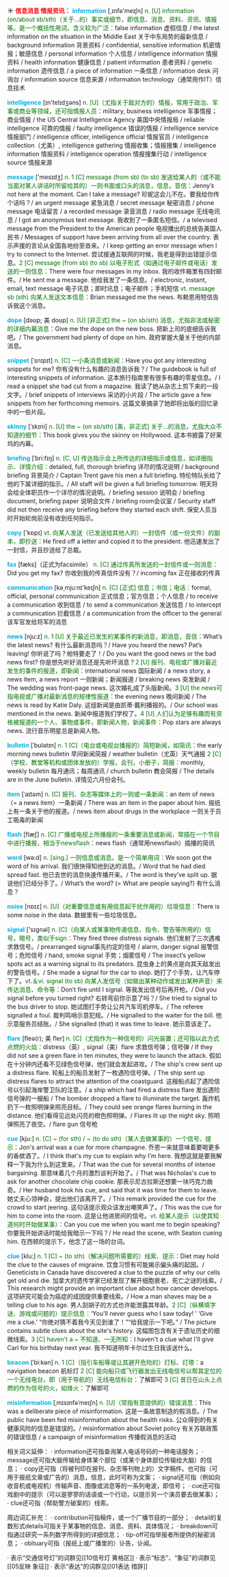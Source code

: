 ☀ <font color="red">**信息消息 情报资讯：**</font>
<font color="sky blue">**information**</font> [͵ɪnfə'meɪʃn] 
<font color="rgb(227, 108, 9)">n. [U] information (on/about sb/sth)（关于…的）事实或细节，即信息、消息、资料、资讯、情报等。是一个概括性用词，含义较为广泛：</font>false information 虚假信息 / the latest information on the situation in the Middle East 关于中东局势的最新信息 / background information 背景资料 / confidential, sensitive information 机密情报；敏感信息 / personal information 个人信息 / intelligence information 情报资料 / health information 健康信息 / patient information 患者资料 / genetic information 遗传信息 / a piece of information 一条信息 / information desk 问询台 / information source 信息来源 / information technology（通常用作IT）信息技术

<font color="sky blue">**intelligence**</font> [ɪn'telɪdӡəns] 
<font color="rgb(227, 108, 9)">n. [U]（尤指关于敌对方的）情报，常用于政治、军事或商业等领域，还可指情报人员：</font>military, business intelligence 军事情报；商业情报 / the US Central Intelligence Agency 美国中央情报局 / reliable intelligence 可靠的情报 / faulty intelligence 错误的情报 / intelligence service 情报部门 / intelligence officer, intelligence official 情报官员 / intelligence collection（尤美）, intelligence gathering 情报收集；情报搜集 / intelligence information 情报资料 / intelligence operation 情报搜集行动 / intelligence source 情报来源

<font color="sky blue">**message**</font> ['mesɪdӡ] 
<font color="rgb(227, 108, 9)">n. 1 [C] message (from sb) (to sb) 发送给某人的（或不能当面对某人讲话时所留给其的）一则书面或口头的消息，信息，音信：</font>Jenny’s not here at the moment. Can I take a message? 珍妮这会儿不在。要我给你传个话吗？/ an urgent message 紧急消息 / secret message 秘密消息 / phone message 电话留言 / a recorded message 录音消息 / radio message 无线电讯息 / I got an anonymous text message. 我收到了一条匿名短信。/ a televised message from the President to the American people 电视播出的总统告美国人民书 / Messages of support have been arriving from all over the country. 表示声援的言论从全国各地纷至沓来。/ I keep getting an error message when I try to connect to the Internet. 尝试接通互联网的时候，我老是得到出错提示信息。<font color="rgb(227, 108, 9)">2 [C] message (from sb) (to sb) 以电子形式（如通过电子邮件或电话）发送的一则信息：</font>There were four messages in my inbox. 我的收件箱里有四封邮件。/ He sent me a message. 他给我发了一条信息。/ electronic, instant, email, text message 电子讯息；即时讯息；电子邮件；手机短信 <font color="rgb(227, 108, 9)">vt. message sb (sth) 向某人发送文本信息：</font>Brian messaged me the news. 布赖恩用短信告诉我这个消息。
           
<font color="sky blue">**dope**</font> [dəʊp; 美 doʊp]
<font color="rgb(227, 108, 9)">n. [U] [非正式] the ~ (on sb/sth) 消息，尤指非法或秘密的详细内幕消息：</font>Give me the dope on the new boss. 把新上司的底细告诉我吧。/ The government had plenty of dope on him. 政府掌握大量关于他的内部消息。                      

<font color="sky blue">**snippet**</font> [ˈsnɪpɪt]
<font color="rgb(227, 108, 9)">n. [C] 一小条消息或新闻：</font>Have you got any interesting snippets for me? 你有没有什么有趣的消息告诉我？/ The guidebook is full of interesting snippets of information. 这本旅行指南里有很多有趣的零星信息。/ I read a snippet she had cut from a magazine. 我读了她从杂志上剪下来的一段文字。/ brief snippets of interviews 采访的小片段 / The article gave a few snippets from her forthcoming memoirs. 这篇文章摘录了她即将出版的回忆录中的一些片段。

<font color="sky blue">**skinny**</font> [ˈskɪni]
<font color="rgb(227, 108, 9)">n. [U] the ~ (on sb/sth) [美，非正式] 关于…的消息，尤指大众不知道的细节：</font>This book gives you the skinny on Hollywood. 这本书披露了好莱坞的内幕。
           
<font color="sky blue">**briefing**</font> [ˈbri:fɪŋ]
<font color="rgb(227, 108, 9)">n. [C, U] 传达指示会上所传达的详细指示或信息，如详细指示、详情介绍：</font>detailed, full, thorough briefing 详尽的情况说明 / background briefing 背景简介 / Captain Trent gave his men a full briefing. 特伦特队长给了他的下属详细的指示。/ All staff will be given a full briefing tomorrow. 明天将会给全体职员作一个详尽的情况说明。/ briefing session 说明会 / briefing document, briefing paper 说明会文件 / briefing room会议室 / Security staff did not then receive any briefing before they started each shift. 保安人员当时开始轮岗前没有收到任何指示。

<font color="sky blue">**copy**</font> ['kɒpɪ] 
<font color="rgb(227, 108, 9)">vt. 向某人发送（已发送给其他人的）一封信件（或一份文件）的副本，即抄送：</font>He fired off a letter and copied it to the president. 他迅速发出了一封信，并且抄送给了总裁。

<font color="sky blue">**fax**</font> [fæks]（正式为facsimile）
<font color="rgb(227, 108, 9)">n. [C] 通过传真所发送的一封信件或一则消息：</font>Did you get my fax? 你收到我的传真信件没有？/ incoming fax 正在接收的传真

<font color="sky blue">**communication**</font> [kə͵mju:nɪ'keɪʃn] 
<font color="rgb(227, 108, 9)">n. [C] [正式] 信息；书信；电话：</font>formal, official, personal communication 正式信息；官方信息；个人信息 / to receive a communication 收到信息 / to send a communication 发送信息 / to intercept a communication 拦截信息 / a communication from the officer to the general 该军官发给将军的消息

<font color="sky blue">**news**</font> [nju:z] 
<font color="rgb(227, 108, 9)">n. 1 [U] 关于最近已发生的某事件的新消息，即消息，音信：</font>What’s the latest news? 有什么最新消息吗？/ Have you heard the news? Pat’s leaving! 你听说了吗？帕特要走了！/ Do you want the good news or the bad news first? 你是想先听好消息还是先听坏消息？<font color="rgb(227, 108, 9)">2 [U] 报刊、电视或广播对最近发生的事件的报道，即新闻：</font>international news 国际新闻 / a news story, a news item, a news report 一则新闻；新闻报道 / breaking news 突发新闻 / The wedding was front-page news. 这次婚礼成了头版新闻。<font color="rgb(227, 108, 9)">3 [U] the news可指电视或广播对最新消息的规律性报道：</font>the evening news 晚间新闻 / The news is read by Katie Daly. 这组新闻是由凯蒂·戴利播报的。/ Our school was mentioned in the news. 新闻中报道我们学校了。<font color="rgb(227, 108, 9)">4 [U] 人们认为足够有趣而有资格被报道的一个人、事物或事件，即新闻人物，新闻事件：</font>Pop stars are always news. 流行音乐明星总是新闻人物。
                      
<font color="sky blue">**bulletin**</font> [ˈbʊlətɪn]
<font color="rgb(227, 108, 9)">n. 1 [C]（电台或电视台播报的）简短新闻，如简讯：</font>the early morning news bulletin 早间新闻简报 / weather bulletin（尤英）天气通报 <font color="rgb(227, 108, 9)">2 [C]（学校、教堂等机构或团体发放的）学报，会刊，小册子，简报：</font>monthly, weekly bulletin 每月通讯；每周通讯 / church bulletin 教会简报 / The details are in the June bulletin. 详情见六月份会刊。

<font color="sky blue">**item**</font> [ˈaɪtəm]
<font color="rgb(227, 108, 9)">n. [C] 报刊、杂志等媒体上的一则或一条新闻：</font>an item of news（= a news item）一条新闻 / There was an item in the paper about him. 报纸上有一条关于他的报道。/ news item about drugs in the workplace 一则关于员工吸毒的新闻

<font color="sky blue">**flash**</font> [flæʃ] 
<font color="rgb(227, 108, 9)">n. [C] 广播或电视上所播报的一条重要消息或新闻，常插在一个节目中进行播报，相当于newsflash：</font>news flash（通常用newsflash）插播的简讯

<font color="sky blue">**word**</font> [wə:d] 
<font color="rgb(227, 108, 9)">n. [sing.] 一则信息或消息。是一个简单用词：</font>We soon got the word of his arrival. 我们很快得知他到达的消息。/ Word that he had died spread fast. 他已去世的消息快速传播开来。/ The word is they’ve split up. 据说他们已经分手了。/ What’s the word? (= What are people saying?) 有什么消息？

<font color="sky blue">**noise**</font> [nɒɪz] 
<font color="rgb(227, 108, 9)">n. [U]（对重要信息或有用信息起干扰作用的）垃圾信息：</font>There is some noise in the data. 数据里有一些垃圾信息。 

<font color="sky blue">**signal**</font> ['sɪɡnəl] 
<font color="rgb(227, 108, 9)">n. [C]（向某人或某事物传递信息、指令、警告等所用的）信号，暗号，类似于sign：</font>They fired three distress signals. 他们发射了三次遇难求救信号。/ prearranged signal事先约定的信号 / alarm, danger signal 报警信号；危险信号 / hand, smoke signal 手势；烟雾信号 / The insect’s yellow spots act as a warning signal to its predators. 昆虫身上的黄点是向其天敌发出的警告信号。/ She made a signal for the car to stop. 她打了个手势，让汽车停下了。<font color="rgb(227, 108, 9)">vt.＆vi. signal (to sb) 向某人发信号（如做出某种动作或发出某种声音）来传达消息、命令等：</font>Don’t fire until I signal. 等我发出信号后再开枪。/ Did you signal before you turned right? 右转弯前你示意了吗？/ She tried to signal to the bus driver to stop. 她试图打手势让公共汽车司机停车。/ The referee signalled a foul. 裁判鸣哨示意犯规。/ He signalled to the waiter for the bill. 他示意服务员结账。/ She signalled (that) it was time to leave. 她示意该走了。
                      
<font color="sky blue">**flare**</font> [fleə(r); 美 fler]
<font color="rgb(227, 108, 9)">n. [C]（尤指作为一种信号的）闪光装置；还可指以此方式点燃的火焰：</font>distress（英）, signal（美）flare 求救信号弹；信号弹 / If they did not see a green flare in ten minutes, they were to launch the attack. 假如在十分钟内还看不见绿色信号弹，他们就会发起进攻。/ The ship's crew sent up a distress flare. 轮船上的船员发射了一枚遇险信号弹。/ The ship sent up distress flares to attract the attention of the coastguard. 这艘船点起了遇险信号以引起海岸警卫队的注意。/ a ship which had fired a distress flare 发出遇险信号弹的一艘船 / The bomber dropped a flare to illuminate the target. 轰炸机扔下一枚照明弹来照亮目标。/ They could see orange flares burning in the distance. 他们看得见远处闪亮的橙色照明弹。/ Flares lit up the night sky. 照明弹照亮了夜空。/ flare gun 信号枪

<font color="sky blue">**cue**</font> [kju:]
<font color="rgb(227, 108, 9)">n. [C] ~ (for sth) / ~ (to do sth)（某人去做某事的）一个信号、提示：</font>Jon's arrival was a cue for more champagne. 乔恩一来就意味着要喝更多的香槟酒了。/ I think that's my cue to explain why I'm here. 我想这就是要我解释一下我为什么到这里来。/ That was the cue for several months of intense bargaining. 那意味着几个月的激烈谈判开始了。/ That was Nicholas's cue to ask for another chocolate chip cookie. 那表示尼古拉斯还想要一块巧克力曲奇。/ Her husband took his cue, and said that it was time for them to leave. 她丈夫心领神会，提出他们该离开了。/ This remark provided the cue for the crowd to start jeering. 这句话提示观众该发出嘲笑声了。/ This was the cue for him to come into the room. 这是让他进房间的信号。<font color="rgb(227, 108, 9)">vt. 给某人提示（以使其知道何时开始做某事）：</font>Can you cue me when you want me to begin speaking? 你要我开始讲话时能给我暗示一下吗？/ He read the scene, with Seaton cueing him. 在西顿的提示下，他念了这一场的台词。
           
<font color="sky blue">**clue**</font> [klu:]
<font color="rgb(227, 108, 9)">n. 1 [C] ~ (to sth)（解决问题所需要的）线索、提示：</font>Diet may hold the clue to the causes of migraine. 饮食习惯有可能揭示偏头痛的起因。/ Geneticists in Canada have discovered a clue to the puzzle of why our cells get old and die. 加拿大的遗传学家已经发现了解开细胞衰老、死亡之谜的线索。/ This research might provide an important clue about how cancer develops. 这项研究可能会为癌症的成因提供重要线索。/ How a man shaves may be a telling clue to his age. 男人刮胡子的方式也许能泄露其年龄。<font color="rgb(227, 108, 9)">2 [C]（纵横填字谜、游戏或问题的）提示信息：</font>‘You'll never guess who I saw today! ’ ‘Give me a clue.’ “你绝对猜不着我今天见到谁了！”“给我提示一下吧。” / The picture contains subtle clues about the site's history. 这幅图包含有关于遗址历史的细微线索。<font color="rgb(227, 108, 9)">3 [C] haven't a ~ 不知道、一无所知：</font>I haven't a clue what I'll give Carl for his birthday next year. 我不知道明年卡尔过生日我该送什么。

<font color="sky blue">**beacon**</font> [ˈbi:kən]
<font color="rgb(227, 108, 9)">n. 1 [C]（指引车船等或让其避开危险的）灯标、灯塔：</font>a navigation beacon 航标灯 <font color="rgb(227, 108, 9)">2 [C] 能向船只或飞行器发出无线电信号以帮其定位的一个无线电台，即（用于导航的）无线电信标台：</font>了解即可 <font color="rgb(227, 108, 9)">3 [C] 昔日在山头上点燃的作为信号的火，如烽火：</font>了解即可

<font color="sky blue">**misinformation**</font> [ˌmɪsɪnfəˈmeɪʃn]
<font color="rgb(227, 108, 9)">n. [U]（常指有意提供的）错误消息：</font>This was a deliberate piece of misinformation. 这是一条故意制造的假消息。/ The public have been fed misinformation about the health risks. 公众得到的有关健康风险的信息是错误的。/ misinformation about Soviet policy 有关苏联政策的错误信息 / a campaign of misinformation 传播假消息的活动

相关词义延伸：
· information还可指查询某人电话号码的一种电话服务；
· message还可指大脑传输给身体某个部位（或某个身体部位传输给大脑）的信息；
· copy还可指（将被刊印在报刊、杂志等刊物上的）文字稿件。也可指（可用于报纸文章或广告的）消息，信息，此时可称为文案；
· signal还可指（例如向收音机或电视机）传输声音、图像或消息等的一系列电波，即信号；
· cue还可指戏剧中的提示（可以是寥寥的话语或一个行动，以提示另一个演员要去做某事）；
· clue还可指（帮助警方破案的）线索。

周边词汇补充：
· contribution可指稿件，或一个广播节目的一部分；
· detail的复数形式details可指关于某事物的信息、消息、资料、具体情况；
· breakdown可指通过研究一系列数字所得到的详细信息；
· tip-off可指举报者所提供的秘密消息；
· obituary可指（报纸上或广播里的）讣告，讣闻。

· 表示“交通信号灯”的词群见[[10信号灯 黄格区]]
· 表示“标志”、“象征”的词群见[[05反映 象征]]
· 表示“表达”的词群见[[01表达 措辞]]
